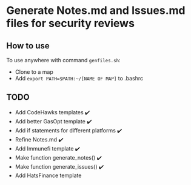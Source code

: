 # Generate Notes.md and Issues.md files for security reviews

## How to use

To use anywhere with command `genfiles.sh`:

- Clone to a map
- Add `export PATH=$PATH:~/[NAME OF MAP]` to .bashrc

## TODO

- Add CodeHawks templates ✔️
- Add better GasOpt template ✔️
- Add if statements for different platforms ✔️
- Refine Notes.md ✔️
- Add Immunefi template ✔️
- Make function generate_notes() ✔️
- Make function generate_issues() ✔️
- Add HatsFinance template

